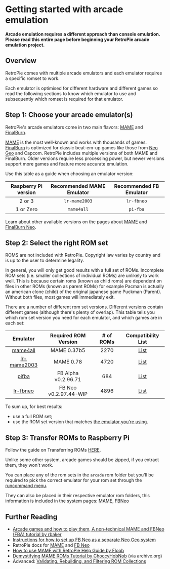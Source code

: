 # Getting started with arcade emulation

**Arcade emulation requires a different approach than console emulation. Please read this entire page before beginning your RetroPie arcade emulation project.**

## Overview

RetroPie comes with multiple arcade emulators and each emulator requires a specific romset to work.

Each emulator is optimised for different hardware and different games so read the following sections to know which emulator to use and subsequently which romset is required for that emulator.

## Step 1: Choose your arcade emulator(s)

RetroPie's arcade emulators come in two main flavors: [MAME](MAME) and [FinalBurn](FinalBurn-Neo).

[MAME](MAME) is the most well-known and works with thousands of games. [FinalBurn](FinalBurn-Neo) is optimized for classic beat-em-up games like those from [Neo Geo](Neo-Geo) and Capcom. RetroPie includes multiple versions of both MAME and FinalBurn. Older versions require less processing power, but newer versions support more games and feature more accurate emulation.

Use this table as a guide when choosing an emulator version:

| Raspberry Pi version | Recommended MAME Emulator | Recommended FB Emulator |
| :---: | :---: | :---: |
|2 or 3| `lr-mame2003` | `lr-fbneo`|
|1 or Zero| `mame4all` | `pi-fba`|

Learn about other available versions on the pages about [MAME](MAME) and [FinalBurn Neo](FinalBurn-Neo).

## Step 2: Select the right ROM set

ROMS are not included with RetroPie. Copyright law varies by country and is up to the user to determine legality.

In general, you will only get good results with a full set of ROMs. Incomplete ROM sets (i.e. smaller collections of individual ROMs) are unlikely to work well. This is because certain roms (known as child roms) are dependent on files in other ROMs (known as parent ROMs) for example Pacman is actually an american clone (child) of the original japanese game Puckman (Parent). Without both files, most games will immediately exit.

There are a number of different rom set versions. Different versions contain different games (although there's plenty of overlap). This table tells you which rom set version you need for each emulator, and which games are in each set:

| Emulator | Required ROM Version | # of ROMs | Compatibility List |
| :---: | :---: | :---: | :---: |
| [mame4all](MAME) | MAME 0.37b5 | 2270 | [List](https://docs.google.com/spreadsheets/d/1SHspjyHavY9-PKbO2swDr52BS2Wl_mB_Vjx2Z1SXiD8/edit) |
| [lr-mame2003](MAME) | MAME 0.78 | 4720 | [List](https://docs.google.com/spreadsheets/d/1LP1MELCvcxu7TfiowF_0ZuvRVEMqlfQyTVetnOJvuJc/edit?usp=sharing) |
| [pifba](FinalBurn-Alpha) | FB Alpha v0.2.96.71 | 684 | [List](https://docs.google.com/spreadsheets/d/1OZioLrz16ptaNbjQUDP5hhVzQDTOTn9Nz46Hbj3-06k/edit?usp=sharing) |
| [lr-fbneo](FinalBurn-Neo) | FB Neo v0.2.97.44-WIP | 4896 | [List](https://docs.google.com/spreadsheets/d/1GaqIIoiWbzKHwZ52S2xCSDQXILo81Ls1mHK6czKGAtM/edit?usp=sharing) |

To sum up, for best results:

* use a full ROM set;
* use the ROM set version that matches [the emulator you're using](#step-1-choose-your-arcade-emulators).

## Step 3: Transfer ROMs to Raspberry Pi

Follow the guide on Transferring ROMs [HERE](Transferring-Roms). 

Unlike some other system, arcade games should be zipped, if you extract them, they won't work.

You can place any of the rom sets in the `arcade` rom folder but you'll be required to pick the correct emulator for your rom set through the [runcommand menu](Runcommand). 

They can also be placed in their respective emulator rom folders, this information is included in the system pages: [MAME](MAME), [FBNeo](FinalBurn-Neo) 

## Further Reading

- [Arcade games and how to play them, A non-technical MAME and FBNeo (FBA) tutorial by rbaker](https://retropie.org.uk/forum/topic/7247/guide-arcade-games-and-how-to-play-them-a-non-technical-mame-fba-tutorial)
- [Instructions for how to set up FB Neo as a separate Neo Geo system](Neo-Geo)
- RetroPie docs for [MAME](Mame) and [FB Neo](FinalBurn-Neo)
- [How to use MAME with RetroPie Help Guide by Floob](https://retropie.org.uk/forum/topic/2859/how-to-use-mame-with-retropie-help-guide)
- [Demystifying MAME ROMs Tutorial by ChoccyHobNob](https://web.archive.org/web/20161116054839/http://choccyhobnob.com/articles/demystifying-mame-roms/) (via archive.org)
- Advanced: [Validating, Rebuilding, and Filtering ROM Collections](Validating,-Rebuilding,-and-Filtering-ROM-Collections)